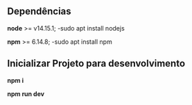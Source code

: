 
## Dependências

**node** >= v14.15.1;
    -sudo apt install nodejs

**npm** >= 6.14.8;
    -sudo apt install npm

## Inicializar Projeto para desenvolvimento
**npm i**

**npm run dev**